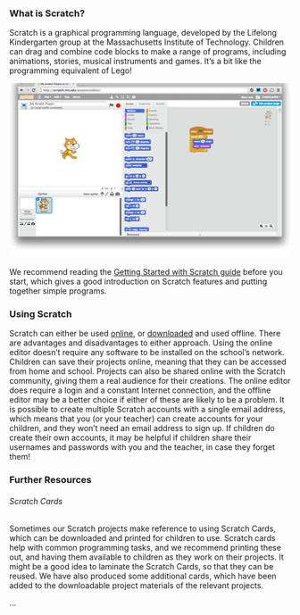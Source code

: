 ### What is Scratch?

Scratch is a graphical programming language, developed by the Lifelong Kindergarten group at the Massachusetts Institute of Technology. Children can drag and combine code blocks to make a range of programs, including animations, stories, musical instruments and games. It’s a bit like the programming equivalent of Lego!

![scratch editor](images/scratch/scratch-editor.png)

We recommend reading the [Getting Started with Scratch guide](http://scratch.mit.edu/scratchr2/static/__1371843055__/pdfs/help/ScratchGetStarted_beta_draft_Jan2013.pdf) before you start, which gives a good introduction on Scratch features and putting together simple programs.

### Using Scratch

Scratch can either be used [online](jumpto.cc/scr-on), or [downloaded](jumpto.cc/scr-off) and used offline.  There are advantages and disadvantages to either approach. Using the online editor doesn’t require any software to be installed on the school’s network. Children can save their projects online, meaning that they can be accessed from home and school. Projects can also be shared online with the Scratch community, giving them a real audience for their creations. The online editor does require a login and a constant Internet connection, and the offline editor may be a better choice if either of these are likely to be a problem. It is possible to create multiple Scratch accounts with a single email address, which means that you (or your teacher) can create accounts for your children, and they won’t need an email address to sign up. If children do create their own accounts, it may be helpful if children share their usernames and passwords with you and the teacher, in case they forget them!

### Further Resources

###### Scratch Cards

Sometimes our Scratch projects make reference to using Scratch Cards, which can be downloaded and printed for children to use. Scratch cards help with common programming tasks, and we recommend printing these out, and having them available to children as they work on their projects. It might be a good idea to laminate the Scratch Cards, so that they can be reused. We have also produced some additional cards, which have been added to the downloadable project materials of the relevant projects.

...
